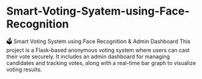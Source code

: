 # Smart-Voting-Syatem-using-Face-Recognition
🗳️ Smart Voting System using Face Recognition &amp; Admin Dashboard This project is a Flask-based anonymous voting system where users can cast their vote securely. It includes an admin dashboard for managing candidates and tracking votes, along with a real-time bar graph to visualize voting results.  

